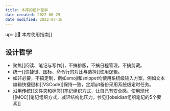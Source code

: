 ```yaml
---
title: 本库的设计哲学
date created: 2022-06-29
date modified: 2022-07-16
---
```


up:: [[🧰 本库使用指南]]

## 设计哲学

- 聚焦[[阅读、笔记与写作]]，不搞排版，不搞日程管理，不搞剪藏。
- 统一[[快捷键、图标、命令行的对比与选择]]使用逻辑。
- 如非必要，不搞定制，例如emoji和snippet均使用系统级输入方案，例如文本编辑快捷键和[[VSCode]]保持一致，定期git备份采用系统级定时任务。
- 沿用传统[[文件夹和标签]]笔记组织方式，让自己有安全感。使用现代[[MOC]]笔记组织方式，减轻结构化压力。参见[[obsidian组织笔记的5个要素]]
